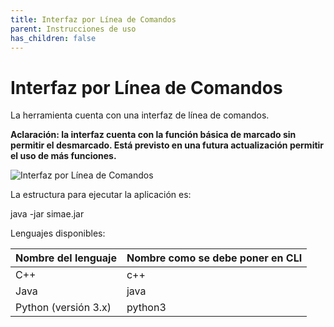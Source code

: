 ```yaml
---
title: Interfaz por Línea de Comandos
parent: Instrucciones de uso
has_children: false
---
```


# Interfaz por Línea de Comandos

La herramienta cuenta con una interfaz de línea de comandos.

**Aclaración: la interfaz cuenta con la función básica de marcado sin permitir el desmarcado. Está previsto en una futura actualización permitir el uso de más funciones.**

![Interfaz por Línea de Comandos](https://user-images.githubusercontent.com/42981462/159584429-ed5f282f-fc86-4e7f-bd0f-0d84f88df72a.png)

La estructura para ejecutar la aplicación es:

java -jar simae<numeroDeVersion>.jar <nombreArchivoEntrada> <nombreArchivoSalida> <lenguaje>

Lenguajes disponibles:

|Nombre del lenguaje|Nombre como se debe poner en CLI|
|-------------------|--------------------------------|
|C++|c++|
|Java|java|
|Python (versión 3.x)|python3|
